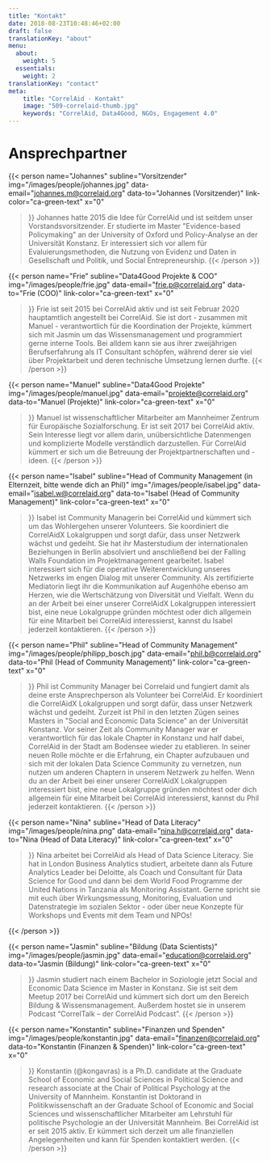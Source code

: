```yaml
---
title: "Kontakt"
date: 2018-08-23T10:48:46+02:00
draft: false
translationKey: "about"
menu:
  about:
    weight: 5
  essentials:
    weight: 2
translationKey: "contact"
meta:
    title: "CorrelAid - Kontakt"
    image: "509-correlaid-thumb.jpg"
    keywords: "CorrelAid, Data4Good, NGOs, Engagement 4.0"
---
```



# Ansprechpartner

{{< person 
    name="Johannes"
    subline="Vorsitzender"
    img="/images/people/johannes.jpg"
    data-email="johannes.m@correlaid.org"
    data-to="Johannes (Vorsitzender)"
    link-color="ca-green-text"
    x="0"
>}}
Johannes hatte 2015 die Idee für CorrelAid und ist seitdem unser Vorstandsvorsitzender. Er studierte im Master "Evidence-based Policymaking" an der University of Oxford und Policy-Analyse an der Universität Konstanz. Er interessiert sich vor allem für Evaluierungsmethoden, die Nutzung von Evidenz und Daten in Gesellschaft und Politik, und Social Entrepreneurship.
{{< /person >}}

{{< person 
    name="Frie"
    subline="Data4Good Projekte & COO"
    img="/images/people/frie.jpg"
    data-email="frie.p@correlaid.org"
    data-to="Frie (COO)"
    link-color="ca-green-text"
    x="0"
>}}
   Frie ist seit 2015 bei CorrelAid aktiv und ist seit Februar 2020 hauptamtlich angestellt bei CorrelAid. Sie ist dort - zusammen mit Manuel - verantwortlich für die Koordination der Projekte, kümmert sich mit Jasmin um das Wissensmanagement und programmiert gerne interne Tools.  Bei alldem kann sie aus ihrer zweijährigen Berufserfahrung als IT Consultant schöpfen, während derer sie viel über Projektarbeit und deren technische Umsetzung lernen durfte. 
{{< /person >}}


{{< person 
    name="Manuel"
    subline="Data4Good Projekte"
    img="/images/people/manuel.jpg"
    data-email="projekte@correlaid.org"
    data-to="Manuel (Projekte)"
    link-color="ca-green-text"
    x="0"
>}}
    Manuel ist wissenschaftlicher Mitarbeiter am Mannheimer Zentrum für Europäische Sozialforschung. Er ist seit 2017 bei CorrelAid aktiv. Sein Interesse liegt vor allem darin, unübersichtliche Datenmengen und komplizierte Modelle verständlich darzustellen. Für CorrelAid kümmert er sich um die Betreuung der Projektpartnerschaften und -ideen.
{{< /person >}}

{{< person 
    name="Isabel"
    subline="Head of Community Management (in Elternzeit, bitte wende dich an Phil)"
    img="/images/people/isabel.jpg"
    data-email="isabel.w@correlaid.org"
    data-to="Isabel (Head of Community Management)"
    link-color="ca-green-text"
    x="0"
>}}
    Isabel ist Community Managerin bei CorrelAid und kümmert sich um das Wohlergehen unserer Volunteers. Sie koordiniert die CorrelAidX Lokalgruppen und sorgt dafür, dass unser Netzwerk wächst und gedeiht.
    Sie hat ihr Masterstudium der internationalen Beziehungen in Berlin absolviert und anschließend bei der Falling Walls Foundation im Projektmanagement gearbeitet. Isabel interessiert sich für die operative Weiterentwicklung unseres Netzwerks im engen Dialog mit unserer Community. Als zertifizierte Mediatorin liegt ihr die Kommunikation auf Augenhöhe ebenso am Herzen, wie die Wertschätzung von Diversität und Vielfalt.
    Wenn du an der Arbeit bei einer unserer CorrelAidX Lokalgruppen interessiert bist, eine neue Lokalgruppe gründen möchtest oder dich allgemein für eine Mitarbeit bei CorrelAid interessierst, kannst du Isabel jederzeit kontaktieren.
{{< /person >}}

{{< person 
    name="Phil"
    subline="Head of Community Management"
    img="/images/people/philipp_bosch.jpg"
    data-email="phil.b@correlaid.org"
    data-to="Phil (Head of Community Management)"
    link-color="ca-green-text"
    x="0"
>}}
    Phil ist Community Manager bei Correlaid und fungiert damit als deine erste Ansprechperson als Volunteer bei CorrelAid. Er koordiniert die CorrelAidX Lokalgruppen und sorgt dafür, dass unser Netzwerk wächst und gedeiht. Zurzeit ist Phil in den letzten Zügen seines Masters in "Social and Economic Data Science" an der Universität Konstanz. Vor seiner Zeit als Community Manager war er verantwortlich für das lokale Chapter in Konstanz und half dabei, CorrelAid in der Stadt am Bodensee wieder zu etablieren. In seiner neuen Rolle möchte er die Erfahrung, ein Chapter aufzubauen und sich mit der lokalen Data Science Community zu vernetzen, nun nutzen um anderen Chaptern in unserem Netzwerk zu helfen.
    Wenn du an der Arbeit bei einer unserer CorrelAidX Lokalgruppen interessiert bist, eine neue Lokalgruppe gründen möchtest oder dich allgemein für eine Mitarbeit bei CorrelAid interessierst, kannst du Phil jederzeit kontaktieren. 
{{< /person >}}

{{< person 
    name="Nina"
    subline="Head of Data Literacy"
    img="/images/people/nina.png"
    data-email="nina.h@correlaid.org"
    data-to="Nina (Head of Data Literacy)"
    link-color="ca-green-text"
    x="0"
>}}
    Nina arbeitet bei CorrelAid als Head of Data Science Literacy. Sie hat in London Business Analytics studiert, arbeitete dann als Future Analytics Leader bei Deloitte, als Coach und Consultant für Data Science for Good und dann bei dem World Food Programme der United Nations  in Tanzania als Monitoring Assistant. Gerne spricht sie mit euch über Wirkungsmessung, Monitoring, Evaluation und Datenstrategie im sozialen Sektor - oder über neue Konzepte für Workshops und Events mit dem Team und NPOs!

{{< /person >}}


{{< person 
    name="Jasmin"
    subline="Bildung (Data Scientists)"
    img="/images/people/jasmin.jpg"
    data-email="education@correlaid.org"
    data-to="Jasmin (Bildung)"
    link-color="ca-green-text"
    x="0"
>}}
    Jasmin studiert nach einem Bachelor in Soziologie jetzt Social and Economic Data Science im Master in Konstanz. Sie ist seit dem Meetup 2017 bei CorrelAid und kümmert sich dort um den Bereich Bildung & Wissensmanagement. Außerdem hostet sie in unserem Podcast “CorrelTalk – der CorrelAid Podcast”.
{{< /person >}}


{{< person 
    name="Konstantin"
    subline="Finanzen und Spenden"
    img="/images/people/konstantin.jpg"
    data-email="finanzen@correlaid.org"
    data-to="Konstantin  (Finanzen & Spenden)"
    link-color="ca-green-text"
    x="0"
>}}
Konstantin (@kongavras) is a Ph.D. candidate at the Graduate School
    of Economic and Social Sciences in Political Science and research associate at
    the Chair of Political Psychology at the University of Mannheim.
Konstantin ist Doktorand in Politikwissenschaft an der Graduate School
    of Economic and Social Sciences und wissenschaftlicher Mitarbeiter am Lehrstuhl für politische Psychologie an der Universität Mannheim. Bei CorrelAid ist er seit 2015 aktiv. Er kümmert sich derzeit um alle finanziellen Angelegenheiten und kann für Spenden kontaktiert werden. 
{{< /person >}}